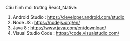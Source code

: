 Cấu hình môi trường React_Native:
1. Android Studio : https://developer.android.com/studio
2. Node JS : https://nodejs.org/en/
3. Java 8 : https://www.java.com/en/download/
4. Visual Studio Code : https://code.visualstudio.com/